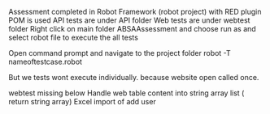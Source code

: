 Assessment completed in Robot Framework (robot project)
with RED plugin
POM is used
API tests are under API folder
Web tests are under webtest folder
Right click on main folder ABSAAssessment and choose run as and select robot file to execute the all tests

Open command prompt and navigate to the project folder
robot -T nameoftestcase.robot

But we tests wont execute individually.  because website open called once.

webtest missing below 
Handle web table content into string array list ( return string array)
Excel import of add user

